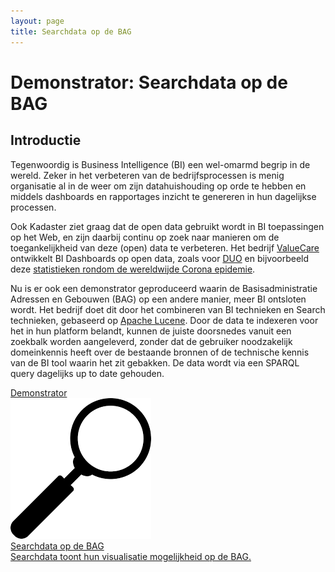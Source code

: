 ```yaml
---
layout: page
title: Searchdata op de BAG
---
```

# Demonstrator: Searchdata op de BAG

## Introductie
Tegenwoordig is Business Intelligence (BI) een wel-omarmd begrip in de wereld. Zeker in het verbeteren van de bedrijfsprocessen is menig organisatie al 
in de weer om zijn datahuishouding op orde te hebben en middels dashboards en rapportages inzicht te genereren in hun dagelijkse processen. 

Ook Kadaster ziet graag dat de open data gebruikt wordt in BI toepassingen op het Web, en zijn daarbij continu op zoek naar manieren om de toegankelijkheid van deze (open) data te verbeteren.  Het bedrijf <a href="https://valuecare.nl/">ValueCare</a> ontwikkelt BI Dashboards op open data, zoals voor <a href="https://duo.searchdata.com/">DUO</a> en bijvoorbeeld deze <a href="https://corona.searchdata.com/">statistieken rondom de wereldwijde Corona epidemie</a>.

Nu is er ook een demonstrator geproduceerd waarin de Basisadministratie Adressen en Gebouwen (BAG) op een andere manier, meer BI ontsloten wordt. 
Het bedrijf doet dit door het combineren van BI technieken en Search technieken, gebaseerd op <a href="https://lucene.apache.org/core/">Apache Lucene</a>. 
Door de data te indexeren voor het in hun platform belandt, kunnen de juiste doorsnedes vanuit een zoekbalk worden aangeleverd, zonder dat de gebruiker noodzakelijk domeinkennis heeft
over de bestaande bronnen of de technische kennis van de BI tool waarin het zit gebakken. De data wordt via een SPARQL query dagelijks up to date gehouden. 


<div class="cards-wrapper">
  <a href="https://kadaster.searchdata.com/">
    <div class="card">
      <div class="card-type">Demonstrator</div>
      <img class="card-image" src="/assets/images/magnifier.png">
      <div class="card-title">Searchdata op de BAG</div>
      <div class="card-description">Searchdata toont hun visualisatie mogelijkheid op de BAG.</div>
    </div>
  </a>
 </div>
